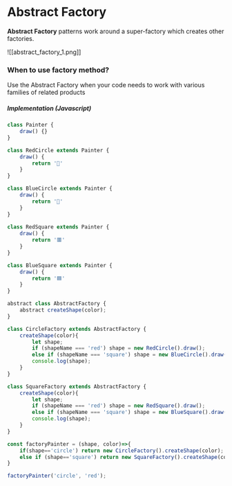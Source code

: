 # Abstract Factory 
**Abstract Factory** patterns work around a super-factory which creates other factories.

![[abstract_factory_1.png]]

### When to use factory method?
 Use the Abstract Factory when your code needs to work with various families of related products


##### Implementation (Javascript)
```javascript
class Painter {
	draw() {}
}

class RedCircle extends Painter {
	draw() {
		return '🔴'
	}
}

class BlueCircle extends Painter {
	draw() {
		return '🔵'
	}
}
 
class RedSquare extends Painter {
	draw() {
		return '🟥'
	}
}

class BlueSquare extends Painter {
	draw() {
		return '🟦'
	}
}

abstract class AbstractFactory {
	abstract createShape(color);
}

class CircleFactory extends AbstractFactory {
	createShape(color){
		let shape;
		if (shapeName === 'red') shape = new RedCircle().draw();
		else if (shapeName === 'square') shape = new BlueCircle().draw();
		console.log(shape);
	}
}

class SquareFactory extends AbstractFactory {
	createShape(color){
		let shape;
		if (shapeName === 'red') shape = new RedSquare().draw();
		else if (shapeName === 'square') shape = new BlueSquare().draw();
		console.log(shape);
	}
}

const factoryPainter = (shape, color)=>{
	if(shape=='circle')	return new CircleFactory().createShape(color);
	else if (shape=='square') return new SquareFactory().createShape(color);
}

factoryPainter('circle', 'red');
```

